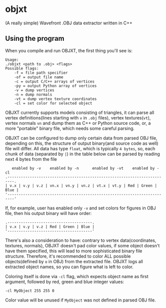 # objxt
(A really simple) Wavefront .OBJ data extractor written in C++

## Using the program
When you compile and run OBJXT, the first thing you'll see is:
```
Usage:
./objxt <path to .obj> <flags>
Possible flags:
	-f = file path specifier
	-of = output file name
	-c = output C/C++ arrays of vertices
	-py = output Python array of vertices
	-v = dump vertices
	-n = dump normals
	-vt = dump vertex texture coordinates
	-cl = set color for selected object
```

OBJXT currently supports models consisting of triangles, it can parse all vertex definitions(lines starting with `v` in `.obj` files), vertex textures(`vt`), vertex normals `vn` and dump them as C++ or Python source code, or, a more "portable" binary file, which needs some careful parsing.

OBJXT can be configured to dump only certain data from parsed OBJ file, depending on this, the structure of output binary(and source code as well) file will differ.
All data has type `float`, which is typically `4 bytes`, so, each chunk of data (separated by `|`) in the table below can be parsed by reading next 4 bytes from the file 
```
   enabled by -v    enabled by -n      enabled by -vt    enabled by -cl
.-------------------------------------------------------------------------.
| v.x | v.y | v.z | vn.x | vn.y | vn.z | vt.x | vt.y | Red | Green | Blue |
'-------------------------------------------------------------------------'
```

If, for example, user has enabled only `-v` and set colors for figures in OBJ file, then his output binary will have order:
```
.--------------------------------------.
| v.x | v.y | v.z | Red | Green | Blue |
'--------------------------------------'
```
There's also a consideration to have: contrary to vertex data(coordinates, textures, normals), OBJXT doesn't pad color values, if some object doesn't have them specified, this will lead to more sophisticated binary file structure. Therefore, it's recommended to color ALL possible objects(defined by `o` in OBJ) from the extracted file. OBJXT logs all extracted object names, so you can figure what is left to color.

Coloring itself is done via `-cl` flag, which expects object name as first argument, followed by red, green and blue integer values:
```
-cl MyObject 255 255 0
```

Color value will be unused if `MyObject` was not defined in parsed OBJ file.
